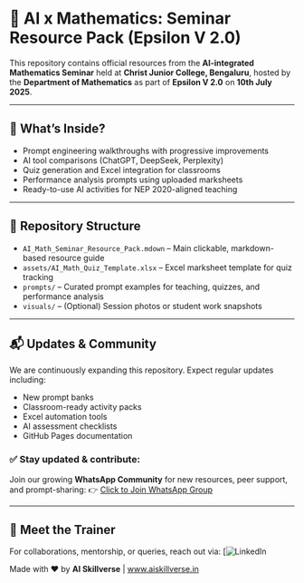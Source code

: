 # 🤖 AI x Mathematics: Seminar Resource Pack (Epsilon V 2.0)

This repository contains official resources from the **AI-integrated Mathematics Seminar** held at **Christ Junior College, Bengaluru**, hosted by the **Department of Mathematics** as part of **Epsilon V 2.0** on **10th July 2025**.

---

## 🧠 What’s Inside?

- Prompt engineering walkthroughs with progressive improvements
- AI tool comparisons (ChatGPT, DeepSeek, Perplexity)
- Quiz generation and Excel integration for classrooms
- Performance analysis prompts using uploaded marksheets
- Ready-to-use AI activities for NEP 2020-aligned teaching

---

## 📂 Repository Structure

- `AI_Math_Seminar_Resource_Pack.mdown` – Main clickable, markdown-based resource guide
- `assets/AI_Math_Quiz_Template.xlsx` – Excel marksheet template for quiz tracking
- `prompts/` – Curated prompt examples for teaching, quizzes, and performance analysis
- `visuals/` – (Optional) Session photos or student work snapshots

---

## 📬 Updates & Community

We are continuously expanding this repository. Expect regular updates including:

- New prompt banks
- Classroom-ready activity packs
- Excel automation tools
- AI assessment checklists
- GitHub Pages documentation

### ✅ Stay updated & contribute:
Join our growing **WhatsApp Community** for new resources, peer support, and prompt-sharing:
👉 [Click to Join WhatsApp Group]([https://chat.whatsapp.com/FakeJoinLinkHere](https://chat.whatsapp.com/ITefoASm1lI7PEogOO4uH5?mode=r_c))

---


## 🔗 Meet the Trainer

For collaborations, mentorship, or queries, reach out via:
[![LinkedIn](https://www.linkedin.com/in/meetoaz-bhardwaj-0bb5762a7?utm_source=share&utm_campaign=share_via&utm_content=profile&utm_medium=android_app)


Made with ❤️ by **AI Skillverse** | www.aiskillverse.in
